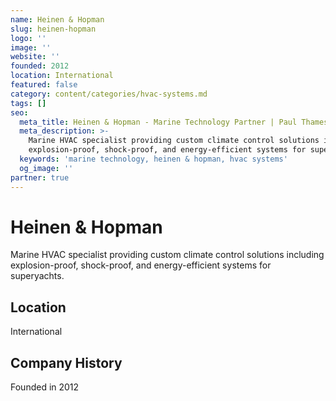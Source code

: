 ```yaml
---
name: Heinen & Hopman
slug: heinen-hopman
logo: ''
image: ''
website: ''
founded: 2012
location: International
featured: false
category: content/categories/hvac-systems.md
tags: []
seo:
  meta_title: Heinen & Hopman - Marine Technology Partner | Paul Thames
  meta_description: >-
    Marine HVAC specialist providing custom climate control solutions including
    explosion-proof, shock-proof, and energy-efficient systems for superyachts
  keywords: 'marine technology, heinen & hopman, hvac systems'
  og_image: ''
partner: true
---
```


# Heinen & Hopman

Marine HVAC specialist providing custom climate control solutions including explosion-proof, shock-proof, and energy-efficient systems for superyachts.



## Location

International

## Company History

Founded in 2012
